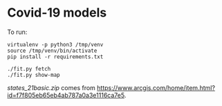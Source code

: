 # Covid-19 models

To run:

```
virtualenv -p python3 /tmp/venv
source /tmp/venv/bin/activate
pip install -r requirements.txt

./fit.py fetch
./fit.py show-map
```

*states_21basic.zip* comes from https://www.arcgis.com/home/item.html?id=f7f805eb65eb4ab787a0a3e1116ca7e5.
